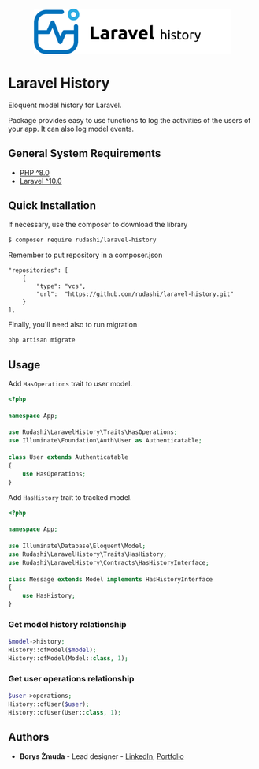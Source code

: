<p align="center"><img src="./art/logo-mock.svg" width="400" alt=""></p>

Laravel History
================

Eloquent model history for Laravel.

Package provides easy to use functions to log the activities of the users of your app. It can also log model events.

## General System Requirements

- [PHP ^8.0](http://php.net/)
- [Laravel ^10.0](https://github.com/laravel/framework)

## Quick Installation

If necessary, use the composer to download the library

```bash
$ composer require rudashi/laravel-history
```

Remember to put repository in a composer.json

```
"repositories": [
    {
        "type": "vcs",
        "url":  "https://github.com/rudashi/laravel-history.git"
    }
],
```

Finally, you'll need also to run migration
```bash
php artisan migrate
```

## Usage

Add `HasOperations` trait to user model.

```php
<?php

namespace App;

use Rudashi\LaravelHistory\Traits\HasOperations;
use Illuminate\Foundation\Auth\User as Authenticatable;

class User extends Authenticatable
{
    use HasOperations;
}
```

Add `HasHistory` trait to tracked model.

```php
<?php

namespace App;

use Illuminate\Database\Eloquent\Model;
use Rudashi\LaravelHistory\Traits\HasHistory;
use Rudashi\LaravelHistory\Contracts\HasHistoryInterface;

class Message extends Model implements HasHistoryInterface
{
    use HasHistory;
}
```

### Get model history relationship

```php
$model->history;
History::ofModel($model);
History::ofModel(Model::class, 1);
```
### Get user operations relationship

```php
$user->operations;
History::ofUser($user);
History::ofUser(User::class, 1);
```

## Authors

* **Borys Żmuda** - Lead designer - [LinkedIn](https://www.linkedin.com/in/boryszmuda/), [Portfolio](https://rudashi.github.io/)
